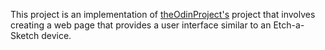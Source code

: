 This project is an implementation of 
[theOdinProject's](https://www.theodinproject.com/courses/web-development-101/lessons/etch-a-sketch-project) project
that involves creating a web page that provides a user interface similar to an Etch-a-Sketch device. 
